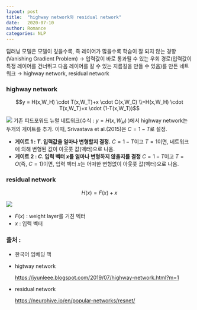 ```yaml
---
layout: post
title:  "highway network와 residual network"
date:   2020-07-10
author: Romance
categories: NLP
---
```

딥러닝 모델은 모델이 깊을수록, 즉 레이어가 많을수록 학습이 잘 되지 않는 경향 (Vanishing Gradient Problem) → 입력값이 바로 통과될 수 있는 우회 경로(입력값이 특정 레이어를 건너뛰고 다음 레이어를 갈 수 있는 지름길을 만들 수 있음)를 만든 네트워크 → highway network, residual network

### highway network

$$y = H(x,W_H) \cdot T(x,W_T)+x \cdot C(x,W_C) \\=H(x,W_H) \cdot T(x,W_T)+x \cdot (1-T(x,W_T))$$

![](https://3.bp.blogspot.com/-i2bMTiZSp94/XSl8N_vkkhI/AAAAAAAAAKA/tltYBvNELbs8Lnr3K7lYr8K9iVNq5p3gwCK4BGAYYCw/s640/Screen%2BShot%2B2019-07-13%2Bat%2B3.37.28%2BPM.png)
기존 피드포워드 뉴럴 네트워크(수식 : $y=H(x,W_H)$ )에서 highway network는 두개의 게이트를 추가. 이때, Srivastava et al.(2015)은 $C = 1-T$로 설정.

- **게이트 1 : $T$. 입력값을 얼마나 변형할지 결정.** 
$C=1-T$이고 $T=1$이면, 네트워크에 의해 변형된 값이 아웃풋 값(벡터)으로 나옴.
- **게이트 2 : $C$. 입력 벡터 $x$를 얼마나 변형하지 않을지를 결정** 
$C=1-T$이고 $T=O$(즉, $C=1$)이면, 입력 벡터 $x$는 어떠한 변형없이 아웃풋 값(벡터)으로 나옴.

### residual network

$$H(x) = F(x)+x$$

![](https://neurohive.io/wp-content/uploads/2019/01/resnet-e1548261477164.png)

- $F(x)$ : weight layer를 거친 벡터
- $x$ : 입력 벡터

### 출처 :

- 한국어 임베딩 책
- higtway network

    https://jyunleee.blogspot.com/2019/07/highway-network.html?m=1

- residual network

    https://neurohive.io/en/popular-networks/resnet/
